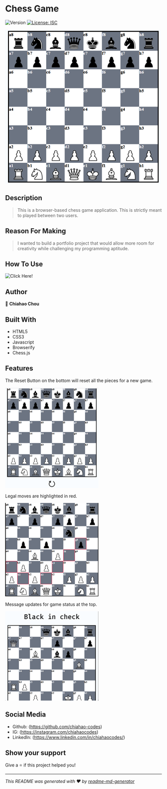 <h1>Chess Game</h1>
<p>
  <img alt="Version" src="https://img.shields.io/badge/version-1-blue.svg?cacheSeconds=2592000" />
  <a href="#" target="_blank">
    <img alt="License: ISC" src="https://img.shields.io/badge/License-ISC-yellow.svg" />
  </a>
</p>


<picture><img alt="chess_screenshot" src= "./assets/images/chess_pic1.png"></picture>


## Description
> This is a browser-based chess game application. This is strictly meant to played between two users.


## Reason For Making
>  I wanted to build a portfolio project that would allow more room for creativity while challenging my programming aptitude.


## How To Use
![Click Here!](https://chiahao-codes.github.io/chess/)


## Author
👤 **Chiahao Chou**


## Built With
* HTML5
* CSS3
* Javascript
* Browserify
* Chess.js


## Features
<p>The Reset Button on the bottom will reset all the pieces for a new game.<p>
<picture><img alt="chess reset button screenshot" src="./assets/images/chess_pic2.png"></picture>



<p>Legal moves are highlighted in red.<p>
<picture><img alt="chess reset button screenshot" src="./assets/images/chess_pic3.png"></picture>



<p>Message updates for game status at the top.<p>
<picture><img alt="chess reset button screenshot" src="./assets/images/chess_pic4.png"></picture>


## Social Media
* Github: (https://github.com/chiahao-codes)
* IG: (https://instagram.com/chiahaocodes)
* LinkedIn: (https://www.linkedin.com/in/chiahaocodes/)


## Show your support
Give a ⭐️ if this project helped you!

***
_This README was generated with ❤️ by [readme-md-generator](https://github.com/kefranabg/readme-md-generator)_